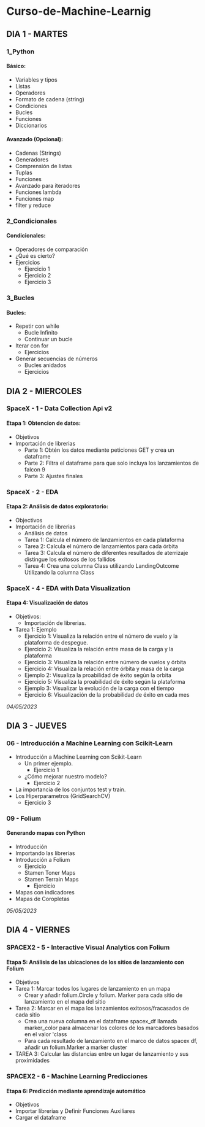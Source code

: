# Curso-de-Machine-Learnig

## DIA 1 - MARTES

### 1_Python
  #### Básico:
  
+ Variables y tipos
+ Listas
+ Operadores
+ Formato de cadena (string)
+ Condiciones
+ Bucles
+ Funciones
+ Diccionarios

 #### Avanzado (Opcional):
    
+ Cadenas (Strings)
+ Generadores
+ Comprensión de listas
+ Tuplas
+ Funciones
+ Avanzado para iteradores
+ Funciones lambda
+ Funciones map
+ filter y reduce

### 2_Condicionales
  #### Condicionales:
   
+ Operadores de comparación
+ ¿Qué es cierto?
+ Ejercicios
  + Ejercicio 1
  + Ejercicio 2
  + Ejercicio 3

### 3_Bucles
  #### Bucles:
    
+ Repetir con while
  + Bucle Infinito
  + Continuar un bucle
+ Iterar con for
  + Ejercicios
+ Generar secuencias de números
  + Bucles anidados 
  + Ejercicios


## DIA 2 - MIERCOLES

### SpaceX - 1 - Data Collection Api v2
  ####  Etapa 1: Obtencion de datos:
  
+ Objetivos
+ Importación de librerias
  + Parte 1: Obtén los datos mediante peticiones GET y crea un dataframe
  + Parte 2: Filtra el dataframe para que solo incluya los lanzamientos de falcon 9
  + Parte 3: Ajustes finales

### SpaceX - 2 - EDA
  #### Etapa 2: Análisis de datos exploratorio:
    
+ Objectivos
+ Importación de librerias
  + Análisis de datos
  + Tarea 1: Calcula el número de lanzamientos en cada plataforma
  + Tarea 2: Calcula el número de lanzamientos para cada órbita 
  + Tarea 3: Calcula el número de diferentes resultados de aterrizaje distingue los exitosos de los fallidos
  + Tarea 4: Crea una columna Class utilizando LandingOutcome Utilizando la columna Class

### SpaceX - 4 - EDA with Data Visualization
#### Etapa 4: Visualización de datos

+ Objetivos: 
  + Importación de librerias.
+ Tarea 1: Ejemplo 
  + Ejercicio 1: Visualiza la relación entre el número de vuelo y la plataforma de despegue. 
  + Ejercicio 2: Visualiza la relación entre masa de la carga y la plataforma
  + Ejercicio 3: Visualiza la relación entre número de vuelos y órbita
  + Ejercicio 4: Visualiza la relación entre órbita y masa de la carga 
  + Ejemplo 2: Visualiza la proabilidad de éxito según la orbita
  + Ejercicio 5: Visualiza la proabilidad de éxito según la plataforma 
  + Ejemplo 3: Visualizar la evolución de la carga con el tiempo
  + Ejercicio 6: Visualización de la probabilidad de éxito en cada mes

_04/05/2023_

## DIA 3 - JUEVES

### 06 - Introducción a Machine Learning con Scikit-Learn

+ Introducción a Machine Learning con Scikit-Learn
  + Un primer ejemplo.
    + Ejercicio 1
  + ¿Cómo mejorar nuestro modelo?
    + Ejercicio 2
+ La importancia de los conjuntos test y train.
+ Los Hiperparametros (GridSearchCV)
   + Ejercicio 3

### 09 - Folium
  #### Generando mapas con Python

  + Introducción
+ Importando las librerías
+ Introducción a Folium
  + Ejercicio
  + Stamen Toner Maps
  + Stamen Terrain Maps
    + Ejercicio
+ Mapas con indicadores
+ Mapas de Coropletas

_05/05/2023_

## DIA 4 - VIERNES

### SPACEX2 - 5 - Interactive Visual Analytics con Folium
  #### Etapa 5: Análisis de las ubicaciones de los sitios de lanzamiento con Folium

  + Objetivos
  + Tarea 1: Marcar todos los lugares de lanzamiento en un mapa
    + Crear y añadir folium.Circle y folium. Marker para cada sitio de lanzamiento en el mapa del sitio
+ Tarea 2: Marcar en el mapa los lanzamientos exitosos/fracasados de cada sitio
  + Crea una nueva columna en el dataframe spacex_df llamada marker_color para almacenar los colores de los marcadores basados en el valor 'class
  + Para cada resultado de lanzamiento en el marco de datos spacex df, añadir un folium.Marker a marker cluster 
+ TAREA 3: Calcular las distancias entre un lugar de lanzamiento y sus proximidades

### SPACEX2 - 6 - Machine Learning Predicciones
  #### Etapa 6: Predicción mediante aprendizaje automático
  
+ Objetivos
+ Importar librerias y Definir Funciones Auxiliares
+ Cargar el dataframe
